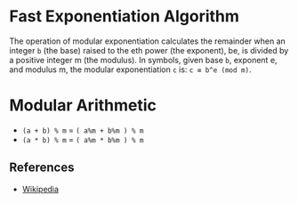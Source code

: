 # Fast Exponentiation Algorithm
The operation of modular exponentiation calculates the remainder when an integer `b` (the base) raised to the eth power (the exponent), be, is divided by a positive integer m (the modulus). In symbols, given base `b`, exponent e, and modulus m, the modular exponentiation `c` is: `c ≡ b^e (mod m)`. 

# Modular Arithmetic
- `(a + b) % m` = `( a%m + b%m ) % m`
- `(a * b) % m` = `( a%m * b%m ) % m`


## References
- [Wikipedia](https://en.wikipedia.org/wiki/Modular_exponentiation)